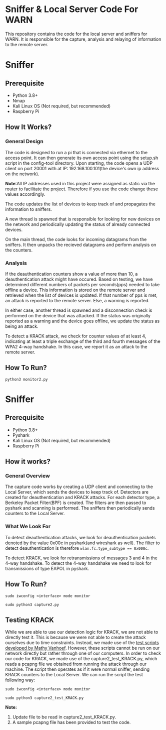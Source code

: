 # Sniffer & Local Server Code For WARN
This repository contains the code for the local server and sniffers for WARN. It is responsible for the capture, analysis and relaying of information to the remote server.

# Sniffer
## Prerequisite
- Python 3.8+
- Nmap
- Kali Linux OS (Not required, but recommended)
- Raspberry Pi

## How It Works?
### General Design
The code is designed to run a pi that is connected via ethernet to the access point. It can then generate its own access point using the setup.sh script in the config-tool directory. Upon starting, the code opens a UDP client on port 20001 with at IP: 192.168.100.101(the device's own ip address on the network).

**Note**:All IP addresses used in this project were assigned as static via the router to facilitate the project. Therefore if you use the code change these values accordingly.

The code updates the list of devices to keep track of and propagates the information to sniffers.

A new thread is spawned that is responsible for looking for new devices on the network and periodically updating the status of already connected devices.

On the main thread, the code looks for incoming datagrams from the sniffers. It then unpacks the recieved datagrams and perform analysis on the counters. 

### Analysis
If the deauthentication counters show a value of more than 10, a deauthentication attack might have occured. Based on testing, we have determined different numbers of packets per seconds(pps) needed to take offline a device. This information is stored on the remote server and retrieved when the list of devices is updated. If that number of pps is met, an attack is reported to the remote server. Else, a warning is reported.

In either case, another thread is spawned and a disconnection check is performed on the device that was attacked. If the status was originally reported as a warning and the device goes offline, we update the status as being an attack.

To detect a KRACK attack, we check for counter values of at least 4, indicating at least a triple exchange of the third and fourth messages of the WPA2 4-way handshake. In this case, we report it as an attack to the remote server.

## How To Run?
```
python3 monitor2.py
```
# Sniffer
## Prerequisite
- Python 3.8+
- Pyshark
- Kali Linux OS (Not required, but recommended)
- Raspberry Pi

## How it works?
### General Overview
The capture code works by creating a UDP client and connecting to the Local Server, which sends the devices to keep track of. Detectors are created for deauthentication and KRACK attacks. For each detector type, a Berkeley Packet Filter(BPF) is created. The filters are then passed to pyshark and scanning is performed. The sniffers then periodically sends counters to the Local Server.

### What We Look For
To detect deauthentication attacks, we look for deauthentication packets denoted by the value 0x00c in pyshark(and wireshark as well). The filter to detect deauthentication is therefore `wlan.fc.type_subtype == 0x000c`.

To detect KRACK, we look for retransmissions of messages 3 and 4 in the 4-way handshake. To detect the 4-way handshake we need to look for transmissions of type EAPOL in pyshark.

## How To Run?
```
sudo iwconfig <interface> mode monitor

sudo python3 capture2.py
```

## Testing KRACK
While we are able to use our detection logic for KRACK, we are not able to directly test it. This is because we were not able to create the attack ourselves due to time constraints. Instead, we made use of the [test scripts developed by Mathy Vanhoef](https://github.com/vanhoefm/krackattacks-scripts). However, these scripts cannot be run on our network directly but rather through one of our computers. In order to check our code for KRACK, we made use of the capture2_test_KRACK.py, which reads a pcapng file we obtained from running the attack through our machine. The script then operates as if it were normal sniffer, sending KRACK counters to the Local Server. We can run the script the test following way:
```
sudo iwconfig <interface> mode monitor

sudo python3 capture2_test_KRACK.py
```
**Note:** 
1. Update file to be read in capture2_test_KRACK.py.
2. A sample pcapng file has been provided to test the code.